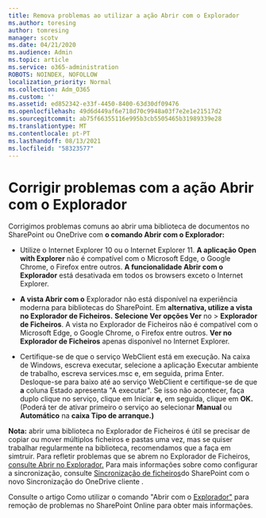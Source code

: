 ```yaml
---
title: Remova problemas ao utilizar a ação Abrir com o Explorador
ms.author: toresing
author: tomresing
manager: scotv
ms.date: 04/21/2020
ms.audience: Admin
ms.topic: article
ms.service: o365-administration
ROBOTS: NOINDEX, NOFOLLOW
localization_priority: Normal
ms.collection: Adm_O365
ms.custom: ''
ms.assetid: ed852342-e33f-4450-8400-63d30df09476
ms.openlocfilehash: 49d6d449af6e718d70c9948a03f7e2e1e21517d2
ms.sourcegitcommit: ab75f66355116e995b3cb5505465b31989339e28
ms.translationtype: MT
ms.contentlocale: pt-PT
ms.lasthandoff: 08/13/2021
ms.locfileid: "58323577"
---
```

# <a name="fix-problems-with-open-with-explorer"></a>Corrigir problemas com a ação Abrir com o Explorador

Corrigimos problemas comuns ao abrir uma biblioteca de documentos no SharePoint ou OneDrive com **o comando Abrir com o Explorador:** 
  
- Utilize o Internet Explorer 10 ou o Internet Explorer 11. **A aplicação Open with Explorer** não é compatível com o Microsoft Edge, o Google Chrome, o Firefox entre outros. **A funcionalidade Abrir com o Explorador** está desativada em todos os browsers exceto o Internet Explorer. 
    
- **A vista Abrir com o** Explorador não está disponível na experiência moderna para bibliotecas do SharePoint. Em **alternativa, utilize a vista no Explorador de Ficheiros.** **Selecione Ver opções Ver** no \> **Explorador de Ficheiros**. A vista no Explorador de Ficheiros não é compatível com o Microsoft Edge, o Google Chrome, o Firefox entre outros. **Ver no Explorador de Ficheiros** apenas disponível no Internet Explorer. 
    
- Certifique-se de que o serviço WebClient está em execução. Na caixa de Windows, escreva executar, selecione a aplicação Executar ambiente de trabalho, escreva services.msc e, em seguida, prima Enter. Desloque-se para baixo até ao serviço WebClient e certifique-se de que **a** coluna Estado apresenta "A executar". Se isso não acontecer, faça duplo clique no serviço, clique em Iniciar **e,** em seguida, clique em **OK.** (Poderá ter de ativar primeiro o serviço ao selecionar **Manual** ou **Automático** na **caixa Tipo de arranque.)** 
    
**Nota:** abrir uma biblioteca no Explorador de Ficheiros é útil se precisar de copiar ou mover múltiplos ficheiros e pastas uma vez, mas se quiser trabalhar regularmente na biblioteca, recomendamos que a faça em simtruir. Para refletir problemas que se abrem no Explorador de Ficheiros, [consulte Abrir no Explorador.](https://go.microsoft.com/fwlink/?linkid=871665) Para mais informações sobre como configurar a sincronização, consulte [Sincronização de ficheiros](https://go.microsoft.com/fwlink/?linkid=871666)do SharePoint com o novo Sincronização do OneDrive cliente .
  
Consulte o artigo Como utilizar o comando "Abrir com o [Explorador"](https://docs.microsoft.com/sharepoint/support/lists-and-libraries/troubleshoot-issues-using-open-with-explorer) para remoção de problemas no SharePoint Online para obter mais informações. 
  

